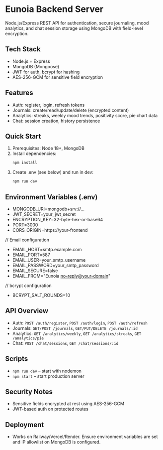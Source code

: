 # Eunoia Backend Server
Node.js/Express REST API for authentication, secure journaling, mood analytics, and chat session storage using MongoDB with field-level encryption.

## Tech Stack
- Node.js + Express
- MongoDB (Mongoose)
- JWT for auth, bcrypt for hashing
- AES-256-GCM for sensitive field encryption

## Features
- Auth: register, login, refresh tokens
- Journals: create/read/update/delete (encrypted content)
- Analytics: streaks, weekly mood trends, positivity score, pie chart data
- Chat: session creation, history persistence

## Quick Start
1. Prerequisites: Node 18+, MongoDB
2. Install dependencies:
   ```bash
   npm install
   ```
3. Create .env (see below) and run in dev:
   ```bash
   npm run dev
   ```

## Environment Variables (.env)
- MONGODB_URI=mongodb+srv://...
- JWT_SECRET=your_jwt_secret
- ENCRYPTION_KEY=32-byte-hex-or-base64
- PORT=3000
- CORS_ORIGIN=https://your-frontend

// Email configuration
- EMAIL_HOST=smtp.example.com
- EMAIL_PORT=587
- EMAIL_USER=your_smtp_username
- EMAIL_PASSWORD=your_smtp_password
- EMAIL_SECURE=false
- EMAIL_FROM="Eunoia <no-reply@your-domain>"

// bcrypt configuration
- BCRYPT_SALT_ROUNDS=10

## API Overview
- Auth: `POST /auth/register`, `POST /auth/login`, `POST /auth/refresh`
- Journals: `GET/POST /journals`, `GET/PUT/DELETE /journals/:id`
- Analytics: `GET /analytics/weekly`, `GET /analytics/streaks`, `GET /analytics/pie`
- Chat: `POST /chat/sessions`, `GET /chat/sessions/:id`

## Scripts
- `npm run dev` – start with nodemon
- `npm start` – start production server

## Security Notes
- Sensitive fields encrypted at rest using AES-256-GCM
- JWT-based auth on protected routes

## Deployment
- Works on Railway/Vercel/Render. Ensure environment variables are set and IP allowlist on MongoDB is configured.
